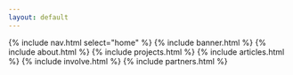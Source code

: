 ```yaml
---
layout: default
---
```


{% include nav.html select="home" %}
{% include banner.html %}
{% include about.html %}
{% include projects.html %}
{% include articles.html %}
{% include involve.html %}
{% include partners.html %}